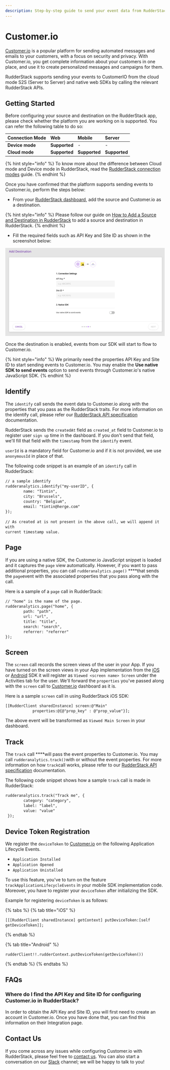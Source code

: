 ```yaml
---
description: Step-by-step guide to send your event data from RudderStack to Customer.io
---
```


# Customer.io

[Customer.io](https://customer.io/) is a popular platform for sending automated messages and emails to your customers, with a focus on security and privacy. With Customer.io, you get complete information about your customers in one place, and use it to create personalized messages and campaigns for them.

RudderStack supports sending your events to CustomerIO from the cloud mode S2S \(Server to Server\) and native web SDKs by calling the relevant RudderStack APIs.

## Getting Started

Before configuring your source and destination on the RudderStack app, please check whether the platform you are working on is supported. You can refer the following table to do so:

| **Connection Mode** | **Web** | **Mobile** | **Server** |
| :--- | :--- | :--- | :--- |
| **Device mode** | **Supported** | - | - |
| **Cloud mode** | **Supported** | **Supported** | **Supported** |

{% hint style="info" %}
To know more about the difference between Cloud mode and Device mode in RudderStack, read the [RudderStack connection modes](https://docs.rudderstack.com/get-started/rudderstack-connection-modes) guide.
{% endhint %}

Once you have confirmed that the platform supports sending events to Customer.io, perform the steps below:

* From your [RudderStack dashboard](https://app.rudderlabs.com/), add the source and Customer.io as a destination.

{% hint style="info" %}
Please follow our guide on [How to Add a Source and Destination in RudderStack](https://docs.rudderstack.com/how-to-guides/adding-source-and-destination-rudderstack) to add a source and destination in RudderStack.
{% endhint %}

* Fill the required fields such as API Key and Site ID as shown in the screenshot below:

![Customer.io Connection Settings](../.gitbook/assets/image%20%2846%29.png)

Once the destination is enabled, events from our SDK will start to flow to Customer.io.

{% hint style="info" %}
We primarily need the properties API Key and Site ID to start sending events to Customer.io. You may enable the **Use native SDK to send events** option to send events through Customer.io's native JavaScript SDK.
{% endhint %}

## Identify

The `identify` call sends the event data to Customer.io along with the properties that you pass as the RudderStack traits. For more information on the identify call, please refer our [RudderStack API specification](https://docs.rudderstack.com/getting-started/rudderstack-api-spec) documentation.

RudderStack sends the `createdAt` field as `created_at` field to Customer.io to register user `sign up` time in the dashboard. If you don't send that field, we'll fill that field with the `timestamp` from the `identify` event.

`userId` is a mandatory field for Customer.io and if it is not provided, we use `anonymousId` in place of that.

The following code snippet is an example of an `identify` call in RudderStack:

```text
// a sample identify 
rudderanalytics.identify("my-userID", {
        name: "Tintin",
        city: "Brussels",
        country: "Belgium",
        email: "tintin@herge.com"
});

// As created at is not present in the above call, we will append it with
current timestamp value.
```

## Page

If you are using a native SDK, the Customer.io JavaScript snippet is loaded and it captures the `page` view automatically. However, if you want to pass additional properties, you can call `rudderanalytics.page()` ****that sends the `page`event with the associated properties that you pass along with the call.

Here is a sample of a `page` call in RudderStack:

```text
// "home" is the name of the page. 
rudderanalytics.page("home", {
        path: "path",
        url: "url",
        title: "title",
        search: "search",
        referrer: "referrer"
});
```

## Screen

The `screen` call records the screen views of the user in your App. If you have turned on the screen views in your App implementation from the [iOS](https://docs.rudderstack.com/rudderstack-sdk-integration-guides/rudderstack-ios-sdk) or [Android](https://docs.rudderstack.com/rudderstack-sdk-integration-guides/rudderstack-android-sdk) SDK it will register as `Viewed <screen name> Screen` under the Activities tab for the user. We'll forward the `properties` you've passed along with the `screen` call to [Customer.io](https://customer.io) dashboard as it is.

Here is a sample `screen` call in using RudderStack iOS SDK:

```text
[[RudderClient sharedInstance] screen:@"Main" 
            properties:@{@"prop_key" : @"prop_value"}];
```

The above event will be transformed as `Viewed Main Screen` in your dashboard.

## Track

The `track` call ****will pass the event properties to Customer.io. You may call `rudderanalytics.track()`with or without the event properties. For more information on how `track`call works, please refer to our [RudderStack API specification](https://docs.rudderstack.com/getting-started/rudderstack-api-spec) documentation.

The following code snippet shows how a sample `track` call is made in RudderStack:

```text
rudderanalytics.track("Track me", {
        category: "category",
        label: "label",
        value: "value"
 });
```

## Device Token Registration

We register the `deviceToken` to [Customer.io](https://customer.io) on the following Application Lifecycle Events. 

* `Application Installed`
* `Application Opened`
* `Application Unistalled` 

To use this feature, you've to turn on the feature `trackApplicationLifecycleEvents` in your mobile SDK implementation code. Moreover, you have to register your `deviceToken` after initializing the SDK.

Example for registering `deviceToken` is as follows:

{% tabs %}
{% tab title="iOS" %}
```text
[[[RudderClient sharedInstance] getContext] putDeviceToken:[self getDeviceToken]];
```
{% endtab %}

{% tab title="Android" %}
```text
rudderClient!!.rudderContext.putDeviceToken(getDeviceToken())
```
{% endtab %}
{% endtabs %}

## FAQs

### Where do I find the **API Key** and **Site ID** for configuring Customer.io in RudderStack?

In order to obtain the API Key and Site ID, you will first need to create an account in Customer.io. Once you have done that, you can find this information on their Integration page.

## Contact Us

If you come across any issues while configuring Customer.io with RudderStack, please feel free to [contact us](mailto:%20contact@rudderstack.com). You can also start a conversation on our [Slack](https://resources.rudderstack.com/join-rudderstack-slack) channel; we will be happy to talk to you!

